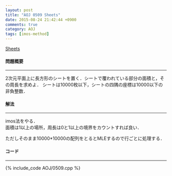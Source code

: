 ```yaml
---
layout: post
title: "AOJ 0509 Sheets"
date: 2015-08-24 21:42:44 +0900
comments: true
category: AOJ
tags: [imos-method]
---
```


[Sheets](http://judge.u-aizu.ac.jp/onlinejudge/description.jsp?id=0509)

#### 問題概要

****

2次元平面上に長方形のシートを置く．シートで覆われている部分の面積と，その周長を求めよ．
シートは10000枚以下，シートの四隅の座標は10000以下の非負整数．

#### 解法

****

imos法をやる．  
面積は1以上の場所，周長は0と1以上の境界をカウントすれば良い．  
  
ただしそのまま10000\*10000の配列をとるとMLEするので行ごとに処理する．

#### コード

****

{% include_code AOJ/0509.cpp %}
